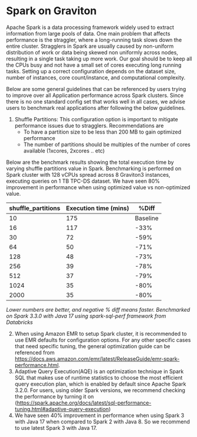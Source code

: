 # Spark on Graviton

Apache Spark is a data processing framework widely used to extract information from large pools of data.
One main problem that affects performance is the straggler, where a long-running task slows down the entire cluster. Stragglers in Spark are usually caused by non-uniform distribution of work or data being skewed non uniformly across nodes, resulting in a single task taking up more work. Our goal should be to keep all the CPUs busy and not have a small set of cores executing long running tasks. Setting up a correct configuration depends on the dataset size, number of instances, core count/instance, and computational complexity.

Below are some general guidelines that can be referenced by users trying to improve over all Application performance across Spark clusters. Since there is no one standard config set that works well in all cases, we advise users to benchmark real applications after following the below guidelines. 

1. Shuffle Partitions: This configuration option is important to mitigate performance issues due to stragglers. Recommendations are
    * To have a partition size to be less than 200 MB to gain optimized performance
    * The number of partitions should be multiples of the number of cores available (1xcores, 2xcores .. etc)

Below are the benchmark results showing the total execution time by varying shuffle partitions value in Spark. Benchmarking is performed on Spark cluster with 128 vCPUs spread across 8 Graviton3 instances, executing queries on 1 TB TPC-DS dataset.
We have seen 80% improvement in performance when using optimized value vs non-optimized value. 


|shuffle_partitions	|Execution time (mins)	|%Diff	|
|---	|---	|---	|
|10	|175	|Baseline	|
|16	|117	|-33%	|
|30	|72	|-59%	|
|64	|50	|-71%	|
|128	|48	|-73%	|
|256	|39	|-78%	|
|512	|37	|-79%	|
|1024	|35	|-80%	|
|2000	|35	|-80%	|

*Lower numbers are better, and negative % diff means faster. Benchmarked on Spark 3.3.0 with Java 17 using spark-sql-perf framework from Databricks*



2. When using Amazon EMR to setup Spark cluster, it is recommended to use EMR defaults for configuration options. For any other specific cases that need specific tuning, the general optimization guide can be referenced from https://docs.aws.amazon.com/emr/latest/ReleaseGuide/emr-spark-performance.html.
3. Adaptive Query Execution(AQE) is an optimization technique in Spark SQL that makes use of runtime statistics to choose the most efficient query execution plan, which is enabled by default since Apache Spark 3.2.0. For users, using older Spark versions, we recommend checking the performance by turning it on (https://spark.apache.org/docs/latest/sql-performance-tuning.html#adaptive-query-execution)
4. We have seen 40% improvement in performance when using Spark 3 with Java 17 when compared to Spark 2 with Java 8. So we recommend to use latest Spark 3 with Java 17. 
